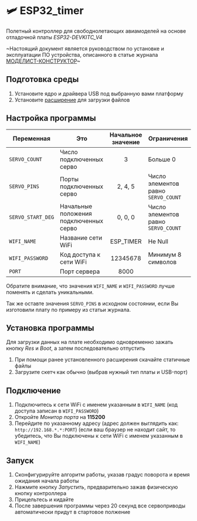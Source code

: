 # 🛩 ESP32_timer

Полетный контроллер для свободнолетающих авиамоделей на основе отладочной платы *ESP32-DEVKITC_V4*

~Настоящий документ является руководством по установке и эксплуатации ПО устройства, 
описанного в статье журнала [МОДЕЛИСТ-КОНСТРУКТОР](https://modelist-konstruktor.ru)~

## Подготовка среды
1. Установите ядро и драйвера USB под выбранную вами платформу
2. Установите [расширение](https://randomnerdtutorials.com/install-esp32-filesystem-uploader-arduino-ide/) для загрузки файлов

## Настройка программы

| Переменная        | Это                                    | Начальное значение | Ограничения                         |
| ----------------- | -------------------------------------- |:------------------:| ----------------------------------- |
| `SERVO_COUNT`     | Число подключенных серво               | 3                  | Больше 0                            |
| `SERVO_PINS`      | Порты подключенных серво               | 2, 4, 5            | Число элементов равно `SERVO_COUNT` |
| `SERVO_START_DEG` | Начальные положения подключенных серво | 0, 0, 0            | Число элементов равно `SERVO_COUNT` |
| `WIFI_NAME`       | Название сети WiFi                     | ESP_TIMER          | Не Null                             |
| `WIFI_PASSWORD`   | Код доступа к сети WiFi                | 12345678           | Минимум 8 символов                  |
| `PORT`            | Порт сервера                           | 8000               |                                     |

Обратите внимание, что значения `WIFI_NAME` и `WIFI_PASSWORD` лучше поменять и сделать уникальными.

Так же оставте значения `SERVO_PINS` в исходном состоянии, если Вы изготовили плату по примеру из статьи журнала.

## Установка программы
Для загрузки данных на плате необходимо одновременно зажать кнопку *Res* и *Boot*, а затем последовательно отпустить 

1. При помощи ранее установленного расширения скачайте статичные файлы
2. Загрузите скетч как обычно (выбрав нужный тип платы и USB-порт)

## Подключение

1. Подключитесь к сети WiFi с именем указанным в `WIFI_NAME` (код доступа записан в `WIFI_PASSWORD`)
2. Откройте *Монитор порта* на **115200**
3. Перейдите по указанному адресу (адрес должен выглядить как: `http://192.168.*.*:PORT`)
(если ваш браузер не находит сайт, то убедитесь, что Вы подключены к сети WiFi с именем указанным в `WIFI_NAME`)

## Запуск

1. Сконфигурируйте алгоритм работы, указав градус поворота и время ожидания начала работы
2. Нажмите кнопку *Запустить*, предварительно зажав физическую кнопку контроллера
3. Прицельтесь и кидайте
4. После завершения программы через 20 секунд все сервоприводы автоматически придут в стартовое полжение

